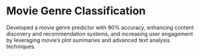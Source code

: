 # Movie Genre Classification
Developed a movie genre predictor with 90% accuracy, enhancing content discovery and recommendation systems, and increasing user engagement by leveraging movie’s plot summaries and advanced text analysis techniques.
